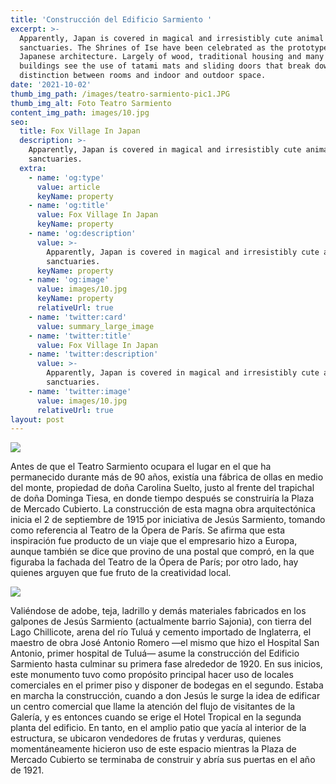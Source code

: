 ```yaml
---
title: 'Construcción del Edificio Sarmiento '
excerpt: >-
  Apparently, Japan is covered in magical and irresistibly cute animal
  sanctuaries. The Shrines of Ise have been celebrated as the prototype of
  Japanese architecture. Largely of wood, traditional housing and many temple
  buildings see the use of tatami mats and sliding doors that break down the
  distinction between rooms and indoor and outdoor space.
date: '2021-10-02'
thumb_img_path: /images/teatro-sarmiento-pic1.JPG
thumb_img_alt: Foto Teatro Sarmiento
content_img_path: images/10.jpg
seo:
  title: Fox Village In Japan
  description: >-
    Apparently, Japan is covered in magical and irresistibly cute animal
    sanctuaries.
  extra:
    - name: 'og:type'
      value: article
      keyName: property
    - name: 'og:title'
      value: Fox Village In Japan
      keyName: property
    - name: 'og:description'
      value: >-
        Apparently, Japan is covered in magical and irresistibly cute animal
        sanctuaries.
      keyName: property
    - name: 'og:image'
      value: images/10.jpg
      keyName: property
      relativeUrl: true
    - name: 'twitter:card'
      value: summary_large_image
    - name: 'twitter:title'
      value: Fox Village In Japan
    - name: 'twitter:description'
      value: >-
        Apparently, Japan is covered in magical and irresistibly cute animal
        sanctuaries.
    - name: 'twitter:image'
      value: images/10.jpg
      relativeUrl: true
layout: post
---
```

![](/images/teatro_sarmiento.jpg)

Antes de que el Teatro Sarmiento ocupara el lugar en el que ha permanecido durante más de 90 años, existía una fábrica de ollas en medio del monte, propiedad de doña Carolina Suelto, justo al frente del trapichal de doña Dominga Tiesa, en donde tiempo después se construiría la Plaza de Mercado Cubierto. La construcción de esta magna obra arquitectónica inicia el 2 de septiembre de 1915 por iniciativa de Jesús Sarmiento, tomando como referencia al Teatro de la Ópera de París. Se afirma que esta inspiración fue producto de un viaje que el empresario hizo a Europa, aunque también se dice que provino de una postal que compró, en la que figuraba la fachada del Teatro de la Ópera de París; por otro lado, hay quienes arguyen que fue fruto de la creatividad local.

![](/images/Foto%2002.jpg)

Valiéndose de adobe, teja, ladrillo y demás materiales fabricados en los galpones de Jesús Sarmiento (actualmente barrio Sajonia), con tierra del Lago Chillicote, arena del río Tuluá y cemento importado de Inglaterra, el maestro de obra José Antonio Romero —el mismo que hizo el Hospital San Antonio, primer hospital de Tuluá— asume la construcción del Edificio Sarmiento hasta culminar su primera fase alrededor de 1920. En sus inicios, este monumento tuvo como propósito principal hacer uso de locales comerciales en el primer piso y disponer de bodegas en el segundo. Estaba en marcha la construcción, cuando a don Jesús le surge la idea de edificar un centro comercial que llame la atención del flujo de visitantes de la Galería, y es entonces cuando se erige el Hotel Tropical en la segunda planta del edificio. En tanto, en el amplio patio que yacía al interior de la estructura, se ubicaron vendedores de frutas y verduras, quienes momentáneamente hicieron uso de este espacio mientras la Plaza de Mercado Cubierto se terminaba de construir y abría sus puertas en el año de 1921.
